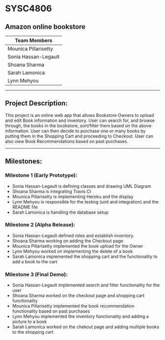 # SYSC4806 
## Amazon online bookstore

|Team Members|
|------------|
|Mounica Pillarisetty|
|Sonia Hassan-Legault|
|Shoana Sharma|
|Sarah Lamonica|
|Lynn Mehyou|

***

## Project Description:

This project is an online web app that allows Bookstore Owners to upload and edit Book information and inventory. User can search for, and browse through, the books in the bookstore, sort/filter them based on the above information. User can then decide to purchase one or many books by putting them in the Shopping Cart and proceeding to Checkout. User can also view Book Recommendations based on past purchases. 

---

## Milestones:
### Milestone 1 (Early Prototype):
* Sonia Hassan-Legault is defining classes and drawing UML Diagram
* Shoana Sharma is integrating Travis CI 
* Mounica Pillarisetty is implementing Heroku and the display 
* Lynn Mehyou is responsible for the testing (unit and integration) and the README file
* Sarah Lamonica is handling the database setup

### Milestone 2 (Alpha Release):
* Sonia Hassan-Legault defined roles and establish inventory.
* Shoana Sharma working on adding the Checkout page
* Mounica Pillarisetty implemented the book upload for the Owner
* Lynn Mehyou worked on implementing the delete of a book
* Sarah Lamonica implemented the shopping cart and the functionality to add a book to the cart

### Milestone 3 (Final Demo):
* Sonia Hassan-Legault implemented search and filter functionality for the user
* Shoana Sharma worked on the checkout page and shopping cart functionality
* Mounica Pillarisetty implemented the book recommendation functionality based on past purchases
* Lynn Mehyou implemented the inventory functionality and adding a picture to a book
* Sarah Lamonica worked on the chekout page and adding multiple books to the shopping cart
